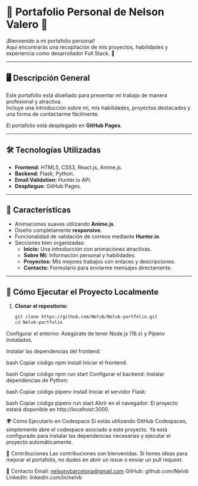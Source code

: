 # 🌟 Portafolio Personal de Nelson Valero 🌟

¡Bienvenido a mi portafolio personal!  
Aquí encontrarás una recopilación de mis proyectos, habilidades y experiencia como desarrollador Full Stack. 🚀

---

## 🖥️ Descripción General

Este portafolio está diseñado para presentar mi trabajo de manera profesional y atractiva.  
Incluye una introducción sobre mí, mis habilidades, proyectos destacados y una forma de contactarme fácilmente.

El portafolio está desplegado en **GitHub Pages**.

---

## 🛠️ Tecnologías Utilizadas

- **Frontend:** HTML5, CSS3, React.js, Anime.js.  
- **Backend:** Flask, Python.  
- **Email Validation:** Hunter.io API.  
- **Despliegue:** GitHub Pages.

---

## 🌟 Características

- Animaciones suaves utilizando **Anime.js**.  
- Diseño completamente **responsive**.  
- Funcionalidad de validación de correos mediante **Hunter.io**.  
- Secciones bien organizadas:
  - **Inicio:** Una introducción con animaciones atractivas.
  - **Sobre Mí:** Información personal y habilidades.
  - **Proyectos:** Mis mejores trabajos con enlaces y descripciones.
  - **Contacto:** Formulario para enviarme mensajes directamente.

---

## 🚀 Cómo Ejecutar el Proyecto Localmente

1. **Clonar el repositorio:**
   ```bash
   git clone https://github.com/Nelvb/Nelvb-portfolio.git
   cd Nelvb-portfolio
Configurar el entorno:
Asegúrate de tener Node.js (16.x) y Pipenv instalados.

Instalar las dependencias del frontend:

bash
Copiar código
npm install
Iniciar el frontend:

bash
Copiar código
npm run start
Configurar el backend:
Instalar dependencias de Python:

bash
Copiar código
pipenv install
Iniciar el servidor Flask:

bash
Copiar código
pipenv run start
Abrir en el navegador:
El proyecto estará disponible en http://localhost:3000.

🌍 Cómo Ejecutarlo en Codespace
Si estás utilizando GitHub Codespaces, simplemente abre el codespace asociado a este proyecto.
Ya está configurado para instalar las dependencias necesarias y ejecutar el proyecto automáticamente.

🤝 Contribuciones
Las contribuciones son bienvenidas.
Si tienes ideas para mejorar el portafolio, no dudes en abrir un issue o enviar un pull request.

📧 Contacto
Email: nelsonvbarcelona@gmail.com
GitHub: github.com/Nelvb
LinkedIn: linkedin.com/in/nelvb

